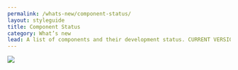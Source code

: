 ```yaml
---
permalink: /whats-new/component-status/
layout: styleguide
title: Component Status
category: What’s new
lead: A list of components and their development status. CURRENT VERSION: {{site.version}}
---
```


<img src="{{ site.baseurl }}/img/component-status.PNG" >